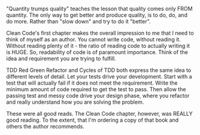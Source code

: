 "Quantity trumps quality" teaches the lesson that quality comes only FROM quantity. The only way to get better and produce quality, is to do, do, and do more. Rather than "slow down" and try to do it "better".

Clean Code's first chapter makes the overall impression to me that I need to think of myself as an author. You cannot write code, without reading it. Without reading plenty of it - the ratio of reading code to actually writing it is HUGE. So, readability of code is of paramount importance. Think of the idea and requirement you are trying to fulfill.

TDD Red Green Refactor and Cycles of TDD both express the same idea to different levels of detail. Let your tests drive your development. Start with a test that will actually fail if it does not meet the requirement. Write the minimum amount of code required to get the test to pass. Then allow the passing test and messy code drive your design phase, where you refactor and really understand how you are solving the problem.

These were all good reads. The Clean Code chapter, however, was REALLY good reading. To the extent, that I'm ordering a copy of that book and others the author recommends.



